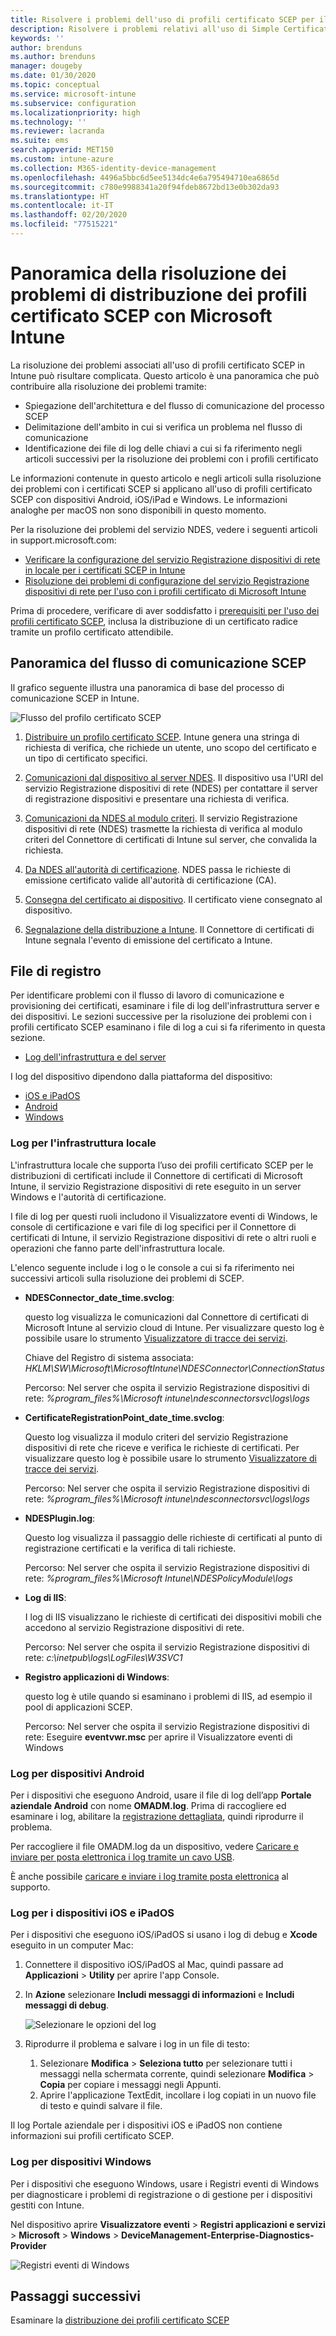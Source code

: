 ```yaml
---
title: Risolvere i problemi dell'uso di profili certificato SCEP per il provisioning di certificati con Microsoft Intune | Microsoft Docs
description: Risolvere i problemi relativi all'uso di Simple Certificate Enrollment Protocol (SCEP) nei dispositivi per richiedere certificati da usare con Intune, inclusi i problemi di comunicazione dai dispositivi al servizio Registrazione dispositivi di rete (NDES), da NDES alle autorità di certificazione e dal Connettore di certificati di Intune al servizio Intune.
keywords: ''
author: brenduns
ms.author: brenduns
manager: dougeby
ms.date: 01/30/2020
ms.topic: conceptual
ms.service: microsoft-intune
ms.subservice: configuration
ms.localizationpriority: high
ms.technology: ''
ms.reviewer: lacranda
ms.suite: ems
search.appverid: MET150
ms.custom: intune-azure
ms.collection: M365-identity-device-management
ms.openlocfilehash: 4496a5bbc6d5ee5134dc4e6a795494710ea6865d
ms.sourcegitcommit: c780e9988341a20f94fdeb8672bd13e0b302da93
ms.translationtype: HT
ms.contentlocale: it-IT
ms.lasthandoff: 02/20/2020
ms.locfileid: "77515221"
---
```

# <a name="overview-for-troubleshooting-scep-certificate-profiles-with-microsoft-intune"></a>Panoramica della risoluzione dei problemi di distribuzione dei profili certificato SCEP con Microsoft Intune

La risoluzione dei problemi associati all'uso di profili certificato SCEP in Intune può risultare complicata. Questo articolo è una panoramica che può contribuire alla risoluzione dei problemi tramite:

- Spiegazione dell'architettura e del flusso di comunicazione del processo SCEP
- Delimitazione dell'ambito in cui si verifica un problema nel flusso di comunicazione
- Identificazione dei file di log delle chiavi a cui si fa riferimento negli articoli successivi per la risoluzione dei problemi con i profili certificato

Le informazioni contenute in questo articolo e negli articoli sulla risoluzione dei problemi con i certificati SCEP si applicano all'uso di profili certificato SCEP con dispositivi Android, iOS/iPad e Windows. Le informazioni analoghe per macOS non sono disponibili in questo momento.

Per la risoluzione dei problemi del servizio NDES, vedere i seguenti articoli in support.microsoft.com:

- [Verificare la configurazione del servizio Registrazione dispositivi di rete in locale per i certificati SCEP in Intune](https://support.microsoft.com/help/4490130/ndes-configuration-on-premises-for-scep-certificates-in-intune)
- [Risoluzione dei problemi di configurazione del servizio Registrazione dispositivi di rete per l'uso con i profili certificato di Microsoft Intune]( https://support.microsoft.com/help/4459540/troubleshoot-ndes-configuration-for-use-with-intune)

Prima di procedere, verificare di aver soddisfatto i [prerequisiti per l'uso dei profili certificato SCEP](certificates-scep-configure.md#prerequisites-for-using-scep-for-certificates), inclusa la distribuzione di un certificato radice tramite un profilo certificato attendibile.

## <a name="scep-communication-flow-overview"></a>Panoramica del flusso di comunicazione SCEP

Il grafico seguente illustra una panoramica di base del processo di comunicazione SCEP in Intune.

![Flusso del profilo certificato SCEP](../protect/media/troubleshoot-scep-certificate-profiles/scep-certificate-profile-flow.png)

1. [Distribuire un profilo certificato SCEP](troubleshoot-scep-certificate-profile-deployment.md). Intune genera una stringa di richiesta di verifica, che richiede un utente, uno scopo del certificato e un tipo di certificato specifici.

2. [Comunicazioni dal dispositivo al server NDES](troubleshoot-scep-certificate-device-to-ndes.md). Il dispositivo usa l'URI del servizio Registrazione dispositivi di rete (NDES) per contattare il server di registrazione dispositivi e presentare una richiesta di verifica.

3. [Comunicazioni da NDES al modulo criteri](troubleshoot-scep-certificate-ndes-policy-module.md). Il servizio Registrazione dispositivi di rete (NDES) trasmette la richiesta di verifica al modulo criteri del Connettore di certificati di Intune sul server, che convalida la richiesta.

4. [Da NDES all'autorità di certificazione](troubleshoot-scep-certificate-ndes-policy-module.md). NDES passa le richieste di emissione certificato valide all'autorità di certificazione (CA).

5. [Consegna del certificato ai dispositivo](troubleshoot-scep-certificate-delivery.md). Il certificato viene consegnato al dispositivo.

6. [Segnalazione della distribuzione a Intune](troubleshoot-scep-certificate-reporting.md). Il Connettore di certificati di Intune segnala l'evento di emissione del certificato a Intune.

## <a name="log-files"></a>File di registro

Per identificare problemi con il flusso di lavoro di comunicazione e provisioning dei certificati, esaminare i file di log dell'infrastruttura server e dei dispositivi. Le sezioni successive per la risoluzione dei problemi con i profili certificato SCEP esaminano i file di log a cui si fa riferimento in questa sezione.

- [Log dell'infrastruttura e del server](#logs-for-on-premises-infrastructure)

I log del dispositivo dipendono dalla piattaforma del dispositivo:  

- [iOS e iPadOS](#logs-for-ios-and-ipados-devices)
- [Android](#logs-for-android-devices)
- [Windows](#logs-for-windows-devices)

### <a name="logs-for-on-premises-infrastructure"></a>Log per l'infrastruttura locale
  
L'infrastruttura locale che supporta l’uso dei profili certificato SCEP per le distribuzioni di certificati include il Connettore di certificati di Microsoft Intune, il servizio Registrazione dispositivi di rete eseguito in un server Windows e l'autorità di certificazione.

I file di log per questi ruoli includono il Visualizzatore eventi di Windows, le console di certificazione e vari file di log specifici per il Connettore di certificati di Intune, il servizio Registrazione dispositivi di rete o altri ruoli e operazioni che fanno parte dell'infrastruttura locale.

L'elenco seguente include i log o le console a cui si fa riferimento nei successivi articoli sulla risoluzione dei problemi di SCEP. 

- **NDESConnector_date_time.svclog**:

  questo log visualizza le comunicazioni dal Connettore di certificati di Microsoft Intune al servizio cloud di Intune. Per visualizzare questo log è possibile usare lo strumento [Visualizzatore di tracce dei servizi](https://docs.microsoft.com/dotnet/framework/wcf/service-trace-viewer-tool-svctraceviewer-exe).

  Chiave del Registro di sistema associata: *HKLM\SW\Microsoft\MicrosoftIntune\NDESConnector\ConnectionStatus*

  Percorso: Nel server che ospita il servizio Registrazione dispositivi di rete: *%program_files%\Microsoft intune\ndesconnectorsvc\logs\logs*

- **CertificateRegistrationPoint_date_time.svclog**:

  Questo log visualizza il modulo criteri del servizio Registrazione dispositivi di rete che riceve e verifica le richieste di certificati. Per visualizzare questo log è possibile usare lo strumento [Visualizzatore di tracce dei servizi](https://docs.microsoft.com/dotnet/framework/wcf/service-trace-viewer-tool-svctraceviewer-exe).

  Percorso: Nel server che ospita il servizio Registrazione dispositivi di rete: *%program_files%\Microsoft intune\ndesconnectorsvc\logs\logs*

- **NDESPlugin.log**:

  Questo log visualizza il passaggio delle richieste di certificati al punto di registrazione certificati e la verifica di tali richieste.

  Percorso: Nel server che ospita il servizio Registrazione dispositivi di rete: *%program_files%\Microsoft Intune\NDESPolicyModule\logs*

- **Log di IIS**:

  I log di IIS visualizzano le richieste di certificati dei dispositivi mobili che accedono al servizio Registrazione dispositivi di rete.

  Percorso: Nel server che ospita il servizio Registrazione dispositivi di rete: *c:\inetpub\logs\LogFiles\W3SVC1*

- **Registro applicazioni di Windows**:

  questo log è utile quando si esaminano i problemi di IIS, ad esempio il pool di applicazioni SCEP.

  Percorso: Nel server che ospita il servizio Registrazione dispositivi di rete: Eseguire **eventvwr.msc** per aprire il Visualizzatore eventi di Windows




### <a name="logs-for-android-devices"></a>Log per dispositivi Android

Per i dispositivi che eseguono Android, usare il file di log dell’app **Portale aziendale Android** con nome **OMADM.log**. Prima di raccogliere ed esaminare i log, abilitare la [registrazione dettagliata](/intune-user-help/use-verbose-logging-to-help-your-it-administrator-fix-device-issues-android), quindi riprodurre il problema.

Per raccogliere il file OMADM.log da un dispositivo, vedere [Caricare e inviare per posta elettronica i log tramite un cavo USB](/intune-user-help/send-logs-to-your-it-admin-using-cable-android).

È anche possibile [caricare e inviare i log tramite posta elettronica](/intune-user-help/send-logs-to-your-it-admin-by-email-android#upload-and-email-logs-from-microsoft-intune-app) al supporto.

### <a name="logs-for-ios-and-ipados-devices"></a>Log per i dispositivi iOS e iPadOS

Per i dispositivi che eseguono iOS/iPadOS si usano i log di debug e **Xcode** eseguito in un computer Mac:

1. Connettere il dispositivo iOS/iPadOS al Mac, quindi passare ad **Applicazioni** > **Utility** per aprire l'app Console. 

2. In **Azione** selezionare **Includi messaggi di informazioni** e **Includi messaggi di debug**.

   ![Selezionare le opzioni del log](../protect/media/troubleshoot-scep-certificate-profiles/message-options.png)

3. Riprodurre il problema e salvare i log in un file di testo:
   1. Selezionare **Modifica** > **Seleziona tutto** per selezionare tutti i messaggi nella schermata corrente, quindi selezionare **Modifica** > **Copia** per copiare i messaggi negli Appunti. 
   2. Aprire l'applicazione TextEdit, incollare i log copiati in un nuovo file di testo e quindi salvare il file.


Il log Portale aziendale per i dispositivi iOS e iPadOS non contiene informazioni sui profili certificato SCEP.

### <a name="logs-for-windows-devices"></a>Log per dispositivi Windows

Per i dispositivi che eseguono Windows, usare i Registri eventi di Windows per diagnosticare i problemi di registrazione o di gestione per i dispositivi gestiti con Intune.

Nel dispositivo aprire **Visualizzatore eventi** > **Registri applicazioni e servizi** > **Microsoft** > **Windows** > **DeviceManagement-Enterprise-Diagnostics-Provider**

![Registri eventi di Windows](../protect/media/troubleshoot-scep-certificate-profiles/windows-event-log.png)

## <a name="next-steps"></a>Passaggi successivi

Esaminare la [distribuzione dei profili certificato SCEP](troubleshoot-scep-certificate-profile-deployment.md) 
